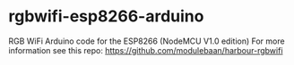 # rgbwifi-esp8266-arduino
RGB WiFi Arduino code for the ESP8266 (NodeMCU V1.0 edition)
For more information see this repo: https://github.com/modulebaan/harbour-rgbwifi
